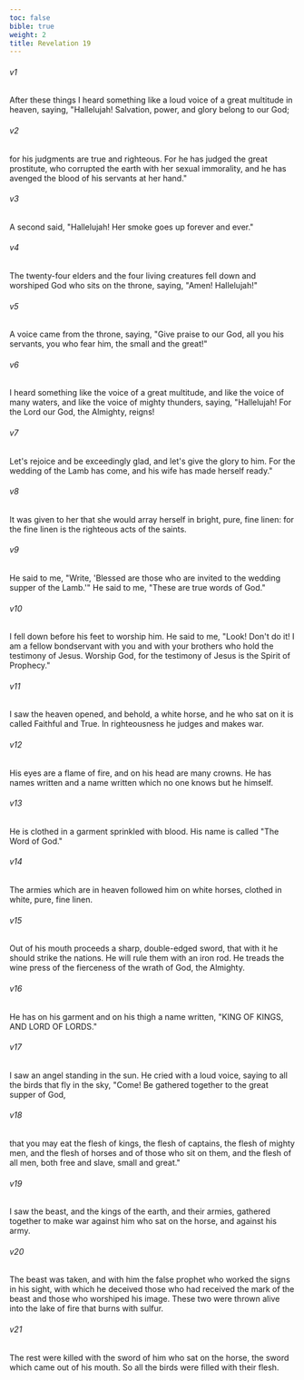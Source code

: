 ```yaml
---
toc: false
bible: true
weight: 2
title: Revelation 19
---
```




###### v1 
After these things I heard something like a loud voice of a great multitude in heaven, saying, "Hallelujah! Salvation, power, and glory belong to our God; 

###### v2 
for his judgments are true and righteous. For he has judged the great prostitute, who corrupted the earth with her sexual immorality, and he has avenged the blood of his servants at her hand." 

###### v3 
A second said, "Hallelujah! Her smoke goes up forever and ever." 

###### v4 
The twenty-four elders and the four living creatures fell down and worshiped God who sits on the throne, saying, "Amen! Hallelujah!" 

###### v5 
A voice came from the throne, saying, "Give praise to our God, all you his servants, you who fear him, the small and the great!" 

###### v6 
I heard something like the voice of a great multitude, and like the voice of many waters, and like the voice of mighty thunders, saying, "Hallelujah! For the Lord our God, the Almighty, reigns! 

###### v7 
Let's rejoice and be exceedingly glad, and let's give the glory to him. For the wedding of the Lamb has come, and his wife has made herself ready." 

###### v8 
It was given to her that she would array herself in bright, pure, fine linen: for the fine linen is the righteous acts of the saints. 

###### v9 
He said to me, "Write, 'Blessed are those who are invited to the wedding supper of the Lamb.'" He said to me, "These are true words of God." 

###### v10 
I fell down before his feet to worship him. He said to me, "Look! Don't do it! I am a fellow bondservant with you and with your brothers who hold the testimony of Jesus. Worship God, for the testimony of Jesus is the Spirit of Prophecy." 

###### v11 
I saw the heaven opened, and behold, a white horse, and he who sat on it is called Faithful and True. In righteousness he judges and makes war. 

###### v12 
His eyes are a flame of fire, and on his head are many crowns. He has names written and a name written which no one knows but he himself. 

###### v13 
He is clothed in a garment sprinkled with blood. His name is called "The Word of God." 

###### v14 
The armies which are in heaven followed him on white horses, clothed in white, pure, fine linen. 

###### v15 
Out of his mouth proceeds a sharp, double-edged sword, that with it he should strike the nations. He will rule them with an iron rod. He treads the wine press of the fierceness of the wrath of God, the Almighty. 

###### v16 
He has on his garment and on his thigh a name written, "KING OF KINGS, AND LORD OF LORDS." 

###### v17 
I saw an angel standing in the sun. He cried with a loud voice, saying to all the birds that fly in the sky, "Come! Be gathered together to the great supper of God, 

###### v18 
that you may eat the flesh of kings, the flesh of captains, the flesh of mighty men, and the flesh of horses and of those who sit on them, and the flesh of all men, both free and slave, small and great." 

###### v19 
I saw the beast, and the kings of the earth, and their armies, gathered together to make war against him who sat on the horse, and against his army. 

###### v20 
The beast was taken, and with him the false prophet who worked the signs in his sight, with which he deceived those who had received the mark of the beast and those who worshiped his image. These two were thrown alive into the lake of fire that burns with sulfur. 

###### v21 
The rest were killed with the sword of him who sat on the horse, the sword which came out of his mouth. So all the birds were filled with their flesh.
